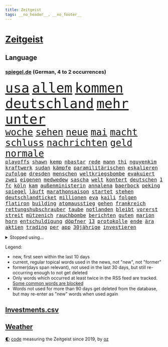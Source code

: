 ```yaml
---
title: Zeitgeist
tags: __no_header__, __no_footer__
---
```


# [Zeitgeist](https://oliz.io/zeitgeist/)

## Language

<h3><a href="https://www.spiegel.de" target="_blank">spiegel.de</a> (German, 4 to 2 occurrences)</h3>
<p style="font-family:monospace">
<span style="font-size:32pt"><a href="news_links.html#usa" class="current">usa</a></span>
<span style="font-size:32pt"><a href="news_links.html#allem" class="current">allem</a></span>
<span style="font-size:32pt"><a href="news_links.html#kommen" class="current">kommen</a></span>
<span style="font-size:32pt"><a href="news_links.html#deutschland" class="current">deutschland</a></span>
<span style="font-size:32pt"><a href="news_links.html#mehr" class="current">mehr</a></span>
<span style="font-size:32pt"><a href="news_links.html#unter" class="current">unter</a></span>
<br>
<span style="font-size:22pt"><a href="news_links.html#woche" class="current">woche</a></span>
<span style="font-size:22pt"><a href="news_links.html#sehen" class="current">sehen</a></span>
<span style="font-size:22pt"><a href="news_links.html#neue" class="current">neue</a></span>
<span style="font-size:22pt"><a href="news_links.html#mai" class="current">mai</a></span>
<span style="font-size:22pt"><a href="news_links.html#macht" class="current">macht</a></span>
<span style="font-size:22pt"><a href="news_links.html#schluss" class="current">schluss</a></span>
<span style="font-size:22pt"><a href="news_links.html#nachrichten" class="current">nachrichten</a></span>
<span style="font-size:22pt"><a href="news_links.html#geld" class="current">geld</a></span>
<span style="font-size:22pt"><a href="news_links.html#normale" class="current">normale</a></span>
<br>
<span style="font-size:12pt"><a href="news_links.html#playoffs" class="current">playoffs</a></span>
<span style="font-size:12pt"><a href="news_links.html#shawn" class="new">shawn</a></span>
<span style="font-size:12pt"><a href="news_links.html#kemp" class="new">kemp</a></span>
<span style="font-size:12pt"><a href="news_links.html#nbastar" class="new">nbastar</a></span>
<span style="font-size:12pt"><a href="news_links.html#rede" class="current">rede</a></span>
<span style="font-size:12pt"><a href="news_links.html#mann" class="current">mann</a></span>
<span style="font-size:12pt"><a href="news_links.html#thi" class="new">thi</a></span>
<span style="font-size:12pt"><a href="news_links.html#nguyenkim" class="new">nguyenkim</a></span>
<span style="font-size:12pt"><a href="news_links.html#kraftwerk" class="current">kraftwerk</a></span>
<span style="font-size:12pt"><a href="news_links.html#sudan" class="new">sudan</a></span>
<span style="font-size:12pt"><a href="news_links.html#kämpfe" class="current">kämpfe</a></span>
<span style="font-size:12pt"><a href="news_links.html#paramilitärischen" class="new">paramilitärischen</a></span>
<span style="font-size:12pt"><a href="news_links.html#eskalieren" class="new">eskalieren</a></span>
<span style="font-size:12pt"><a href="news_links.html#zufolge" class="current">zufolge</a></span>
<span style="font-size:12pt"><a href="news_links.html#dresden" class="current">dresden</a></span>
<span style="font-size:12pt"><a href="news_links.html#menschen" class="current">menschen</a></span>
<span style="font-size:12pt"><a href="news_links.html#weltkriegsbombe" class="new">weltkriegsbombe</a></span>
<span style="font-size:12pt"><a href="news_links.html#evakuiert" class="current">evakuiert</a></span>
<span style="font-size:12pt"><a href="news_links.html#zwei" class="current">zwei</a></span>
<span style="font-size:12pt"><a href="news_links.html#eigenen" class="current">eigenen</a></span>
<span style="font-size:12pt"><a href="news_links.html#medwedew" class="current">medwedew</a></span>
<span style="font-size:12pt"><a href="news_links.html#sascha" class="current">sascha</a></span>
<span style="font-size:12pt"><a href="news_links.html#welt" class="current">welt</a></span>
<span style="font-size:12pt"><a href="news_links.html#kontert" class="current">kontert</a></span>
<span style="font-size:12pt"><a href="news_links.html#deutschen" class="current">deutschen</a></span>
<span style="font-size:12pt"><a href="news_links.html#1" class="current">1</a></span>
<span style="font-size:12pt"><a href="news_links.html#fc" class="current">fc</a></span>
<span style="font-size:12pt"><a href="news_links.html#köln" class="current">köln</a></span>
<span style="font-size:12pt"><a href="news_links.html#kam" class="current">kam</a></span>
<span style="font-size:12pt"><a href="news_links.html#außenministerin" class="current">außenministerin</a></span>
<span style="font-size:12pt"><a href="news_links.html#annalena" class="current">annalena</a></span>
<span style="font-size:12pt"><a href="news_links.html#baerbock" class="current">baerbock</a></span>
<span style="font-size:12pt"><a href="news_links.html#peking" class="current">peking</a></span>
<span style="font-size:12pt"><a href="news_links.html#spiegel" class="current">spiegel</a></span>
<span style="font-size:12pt"><a href="news_links.html#läuft" class="current">läuft</a></span>
<span style="font-size:12pt"><a href="news_links.html#marathonsaison" class="new">marathonsaison</a></span>
<span style="font-size:12pt"><a href="news_links.html#startet" class="current">startet</a></span>
<span style="font-size:12pt"><a href="news_links.html#stehen" class="current">stehen</a></span>
<span style="font-size:12pt"><a href="news_links.html#deutschlandticket" class="current">deutschlandticket</a></span>
<span style="font-size:12pt"><a href="news_links.html#millionen" class="current">millionen</a></span>
<span style="font-size:12pt"><a href="news_links.html#eva" class="current">eva</a></span>
<span style="font-size:12pt"><a href="news_links.html#kaili" class="new">kaili</a></span>
<span style="font-size:12pt"><a href="news_links.html#folgen" class="current">folgen</a></span>
<span style="font-size:12pt"><a href="news_links.html#flatiron" class="current">flatiron</a></span>
<span style="font-size:12pt"><a href="news_links.html#building" class="current">building</a></span>
<span style="font-size:12pt"><a href="news_links.html#atomausstieg" class="current">atomausstieg</a></span>
<span style="font-size:12pt"><a href="news_links.html#gehen" class="current">gehen</a></span>
<span style="font-size:12pt"><a href="news_links.html#frankreich" class="current">frankreich</a></span>
<span style="font-size:12pt"><a href="news_links.html#rettungshubschrauber" class="new">rettungshubschrauber</a></span>
<span style="font-size:12pt"><a href="news_links.html#taube" class="new">taube</a></span>
<span style="font-size:12pt"><a href="news_links.html#notlanden" class="current">notlanden</a></span>
<span style="font-size:12pt"><a href="news_links.html#bleibt" class="current">bleibt</a></span>
<span style="font-size:12pt"><a href="news_links.html#vorerst" class="current">vorerst</a></span>
<span style="font-size:12pt"><a href="news_links.html#streit" class="current">streit</a></span>
<span style="font-size:12pt"><a href="news_links.html#mützenich" class="current">mützenich</a></span>
<span style="font-size:12pt"><a href="news_links.html#rauchbombe" class="new">rauchbombe</a></span>
<span style="font-size:12pt"><a href="news_links.html#berichten" class="current">berichten</a></span>
<span style="font-size:12pt"><a href="news_links.html#guten" class="current">guten</a></span>
<span style="font-size:12pt"><a href="news_links.html#marion" class="new">marion</a></span>
<span style="font-size:12pt"><a href="news_links.html#horn" class="new">horn</a></span>
<span style="font-size:12pt"><a href="news_links.html#entschuldigung" class="current">entschuldigung</a></span>
<span style="font-size:12pt"><a href="news_links.html#döpfner" class="current">döpfner</a></span>
<span style="font-size:12pt"><a href="news_links.html#13" class="current">13</a></span>
<span style="font-size:12pt"><a href="news_links.html#protokolle" class="current">protokolle</a></span>
<span style="font-size:12pt"><a href="news_links.html#ende" class="current">ende</a></span>
<span style="font-size:12pt"><a href="news_links.html#ära" class="current">ära</a></span>
<span style="font-size:12pt"><a href="news_links.html#aktien" class="current">aktien</a></span>
<span style="font-size:12pt"><a href="news_links.html#trading" class="new">trading</a></span>
<span style="font-size:12pt"><a href="news_links.html#per" class="current">per</a></span>
<span style="font-size:12pt"><a href="news_links.html#app" class="current">app</a></span>
<span style="font-size:12pt"><a href="news_links.html#30jährige" class="current">30jährige</a></span>
<span style="font-size:12pt"><a href="news_links.html#investieren" class="current">investieren</a></span>
</p>
<details>
<summary>Stopped using...</summary>
<p class="former" style="font-size:12pt">
nachfolge(906) bundesamt(905) hervor(905) coronaregeln(904) kino(904) verändert(904) zurzeit(904) ausgebrochen(903) ausgezeichnet(903) geschickt(903) investoren(903) carsten(902) erfahrung(902) glück(902) klaren(902) krankenhäusern(902) siegt(902) teheran(902) trat(902) 2018(901) aufklärung(901) enger(901) kliniken(901) ließen(901) steuern(901) teilnehmer(901) woran(901) 400(900) breitet(900) ddr(900) diskutieren(900) erfolge(900) erneute(900) landtag(900) erfahrungen(899) gerhard(899) klingbeil(899) kochinstitut(899) priester(899) quarantäne(899) vorliegt(899) cdupolitiker(898) co₂(898) favoriten(898) florian(898) passieren(898) riss(898) tweet(898) verlief(898) augsburg(897) ausfallen(897) bielefeld(897) gestartet(897) gestohlen(897) meister(897) neuem(897) positionen(897) provinz(897) unterschiedlich(897) verhängte(897) vermeiden(897) vorsitzenden(897) walter(897) ausnahmezustand(896) comeback(896) größter(896) litauen(896) zugleich(896) 65(895) coronainfektion(895) gebe(895) programm(895) tschechien(895) wehren(895) beschluss(894) dramatisch(894) fußballprofi(894) mütter(894) 33(893) anbieter(893) entscheidenden(893) falsch(893) folgte(893) innenministerium(893) länge(893) meldete(893) nutzte(893) party(893) rassistischen(893) sinn(893) tausenden(893) verteidigung(893) blockiert(892) konflikte(892) milde(892) pressestimmen(892) spanier(892) weite(892) abgebrochen(891) international(891) united(891) via(891) zwischenzeitlich(891) freie(890) kultur(890) mangelt(890) gerechnet(889) modell(889) sport(889) sports(889) bande(888) demonstrationen(888) europäischer(888) kleines(888) verfehlt(888) eklat(887) auskunft(886) antisemitismus(885) sendung(885) geprägt(884) holocaust(884) konkrete(884) unseren(884) ereignisse(883) gering(882) hielten(882) 11(881) signalisiert(881) tiefen(881) band(880) gesamten(880) halb(880) kooperation(880) mehrfach(880) steckte(880) eigenes(879) iss(879) pfund(879) übernommen(879) immunität(878) bestmarke(877) hoffnungen(877) gang(876) katar(876) ausrüstung(874) ausgesetzt(873) nachbar(873) spenden(872) freiwillig(871) apps(870) möglichkeiten(867) wandel(867) papier(866) aufgabe(864) schock(862) foto(856) konzert(854) teuren(852) farbe(841) hitler(839) last(836) aktionen(833) mehren(832) wetterdienst(815) londons(814) enthält(809) 95(796) öffnet(793) estland(777) anfeindungen(774) belästigung(769) vormarsch(769) demnächst(763) strebt(744) verantwortliche(744) japanischen(689) besonderes(678) 38(668) serbien(655) flohen(653) zentralbank(652) stundenlang(647) tricks(643) ausnahme(637) veröffentlichung(630) füllen(629) schrumpft(627) freigesprochen(626) grundsätzlich(624) warnungen(623) dauerte(609) einführung(607) erfolglos(607) fluten(606) gremium(606) erfolgreichste(601) weibliche(601) kuriose(599) 700(590) jenseits(590) nouripour(580) rückgabe(579) stehlen(579) tabellenführer(574) kritischen(571) machtübernahme(571) zorn(570) böse(566) momente(566) erreichte(559) werner(553) konflikts(548) vorteil(547) beeinflusst(539) mutmaßliches(537) kunstwerke(536) gefeuert(534) erdgas(533) krankenkassen(532) gedrängt(526) einander(525) verläuft(519) 200000(518) falle(500) fußballs(500) donbass(499) vorgesehen(499) meta(489) tradition(486) seltene(484) zustande(484) entsteht(483) stephen(483) otto(481) explodieren(479) historischer(478) phänomen(478) sank(477) beschossen(476) fdpminister(471) 87(468) ezb(468) nordische(468) frühe(465) zuständig(463) ebay(462) transport(459) menschenrechtler(452) geschah(449) langjährigen(446) preiserhöhung(443) match(440) spektakel(440) zusammenhalt(437) mitgliedstaaten(435) geklagt(432) geschenk(429) bestand(423) geiselnahme(419) ergeben(418) auswertung(417) stuttgarter(412) positiven(411) runter(408) zensur(407) verpflichtende(404) mbappé(401) oppositionellen(401) schülern(399) 98(398) spdchef(396) fluss(393) lehnte(392) terror(392) zugenommen(389) fern(388) erneuerbare(382) anlässlich(378) invasoren(376) verliehen(376) todes(371) goldene(369) staub(365) staatsbürgerschaft(364) spart(362) cherson(359) verbotene(359) ausschließlich(357) suchten(357) herrschte(356) umsätze(353) fernen(342) nachfolgerin(342) rechenschaft(341) großmutter(338) ufer(338) filialen(335) gewaltverbrechen(335) warteten(335) schwedens(334) brasilianische(328) golden(328) gäbe(326) entschuldigte(321) westjordanland(319) würdigt(318) suchte(314) einstecken(312) prinzessin(312) gelobt(310) erleichtert(309) sinne(309) 80000(308) homosexuelle(308) tankstelle(308) vereidigt(308) emma(306) verzweiflung(305) 79(304) frustriert(304) steuerzahler(303) provider(300) schwächen(300) 110(297) einzudämmen(297) mitarbeitende(296) verdiente(294) naturkatastrophen(292) preisdeckel(292) republikanischer(292) galten(289) generalstaatsanwalt(288) ukrainerusslandkrieg(288) zuwanderung(281) transportieren(280) mitgeteilt(279) tagsüber(278) trugen(278) übergewinnsteuer(278) finde(275) gleichberechtigung(275) tanz(274) katholiken(272) begegnen(269) 16jähriger(268) endgültige(268) vize(267) großeltern(266) tasche(266) entschuldigen(263) kultusminister(263) frauenrechte(262) geeigneten(262) völker(262) 27jährige(261) anruf(260) grimm(260) veronika(260) giffey(259) schwächelt(256) usrepublikaner(256) anschlags(255) gefechten(255) streikt(254) chinesen(253) trägerrakete(253) gelbe(252) unterkünfte(249) etlichen(247) drehten(246) lady(245) zwölfjährigen(245) erzählung(243) daneben(240) glänzte(240) schlimmeres(240) hagen(239) hingelegt(239) summer(238) salz(236) moderator(235) prostitution(235) wichtigster(235) notruf(234) somalia(234) holten(232) bürgergeld(231) einziges(231) mobilisierung(230) mithalten(229) rauf(228) vogelgrippe(228) medizin(227) sperren(227) weltgrößten(227) aufstand(226) seltener(225) verschärfung(224) entkommen(223) globes(223) knackt(221) spurensuche(219) übernahm(219) home(218) bellingham(217) jude(217) tobias(217) usrepräsentantenhauses(217) gott(216) ussenat(216) atomkraftwerk(215) energiepauschale(215) angegangen(214) herunter(214) größeres(213) jüngst(211) antisemitisch(210) rowling(210) atlantik(209) entstehung(209) rappers(208) abgezogen(207) jahreswechsel(206) serienmörder(205) beschaffen(204) 45jährige(203) erzeugt(203) lehrermangel(203) durchhalten(202) geteilt(201) gratis(201) kurznachrichtendienst(200) bundeswirtschaftsministerium(199) strafrechtliche(199) vorurteile(197) ber(196) elften(196) energiepolitik(196) aufholjagd(195) johan(195) monika(194) simuliert(194) jk(193) milliardenkosten(193) cocacola(190) krankenkasse(189) 1400(188) emissionen(188) historisches(188) achtelfinale(187) angesehen(186) beobachter(186) blumen(186) ködern(186) spiels(186) vereinbarung(186) winzigen(186) halbzeit(184) iranischer(184) rose(182) treibhausgase(182) tshirt(182) buhlen(181) niederlagen(181) geldpolitik(180) sterne(180) brutalität(179) fahimi(179) persönlichen(179) asteroid(178) betrag(178) stift(178) antrieb(176) kristersson(176) verwandelt(176) 300000(175) exklusiv(175) langes(175) bundesweites(174) forscherinnen(174) nominierungen(174) schwedt(174) steuerrecht(174) organisieren(173) neymar(172) dahintersteckt(171) elbphilharmonie(170) härtesten(170) russlandpolitik(170) abwesenheit(169) bergen(169) edward(168) gefährlichsten(168) regionalbahn(168) bischofskonferenz(166) ignoriert(165) ausgebremst(163) bnd(163) wartezeit(163) gewalttäter(162) wahlsieg(162) kommando(161) professioneller(161) anerkennung(159) clans(159) parat(159) birmingham(158) bonbons(158) ernennt(158) ökonomisch(158) solidarisieren(157) verankert(157) lawinenabgang(156) entzug(155) lehrkräftemangel(155) willis(155) alice(154) anforderungen(153) begeisterte(153) geliebten(152) krisenjahr(152) oleg(152) übersteigen(152) gary(150) großereignis(150) blank(149) geebnet(149) 105(148) energieinfrastruktur(148) todesstrafe(148) dankesrede(147) eigens(147) intakt(147) lateinamerika(146) teheraner(146) verehrt(146) 39(145) erkältungswelle(145) geschmack(144) mittleren(144) einheimische(143) sämtliche(143) verbrechens(142) versicherte(142) y(142) erreger(141) krankenhausreform(141) queere(141) vodafone(141) aussichten(140) boeing(139) darknet(139) philip(137) bedienen(136) zigaretten(136) überragt(136) adolf(135) queeren(135) überlastung(134) usamerikanerin(132) jusos(131) aufgeschoben(130) erzählungen(130) japaner(130) enttarnt(129) sms(129) wurm(129) abwenden(128) diplomatie(126) normales(126) testet(126) twitterchef(126) wirtschaftliche(126) feste(125) formiert(125) sportartikelhersteller(124) statistische(124) massenentlassungen(123) verbinden(123) ware(123) aufgebaut(122) ausdrücklich(122) migrationspolitik(122) benedikt(121) geheimer(121) grünenchef(121) schmiedet(121) serbische(120) subventionswettlauf(120) anzahl(119) ausgetretene(119) evangelische(119) generalinspekteur(119) katars(118) überzeugen(118) bundesverdienstkreuz(117) christmas(117) häufen(117) schränken(117) verkehrswende(117) überholmanöver(117) airbus(116) bafin(116) bemängeln(116) beweist(116) gekostet(116) inszenierte(116) aufpassen(115) fußballweltmeisterschaften(115) tennislegende(115) vorsichtig(115) barbarei(114) bischöfe(114) straßensperren(114) supermärkte(114) abwehr(113) apokalypse(113) ausgleichen(113) beunruhigt(113) buenos(113) djokovic(113) feind(113) geldhaus(112) infos(112) synodalen(112) verbannt(112) wmaus(112) 20jährigen(111) arztpraxen(111) deutschlandfunk(111) fotograf(111) kamala(111) schneesturm(111) gestalten(110) integrität(110) trudeau(110) berühmter(109) erfolgsgeschichte(109) kurzzeitig(109) vorbereitung(109) check(108) kapsel(108) rückschritt(108) tüte(108) lehnten(107) politikum(107) seltsamen(107) tvsender(107) weltmeisterschaften(107) dienstwagen(106) flaggen(106) versicherung(106) überlassen(106) groko(105) hilfsgüter(105) tvserie(105) charts(104) fratzscher(104) niedergelegt(104) skiweltcup(104) besitzen(103) erwähnt(103) fröhlich(103) kammerspiel(103) nachschub(103) werbeverbot(103) euabgeordnete(101) forschungsteam(101) grünes(101) söldnergruppe(101) unangenehm(101) erlebten(100) huawei(100) dritter(99) perfekten(99) gebrauchte(98) grand(98) hackl(98) standorte(98) mexikos(97) beheben(96) derartige(96) fachschüler(96) garbsen(96) kellern(96) schulsystem(96) umstrittenes(96) überbieten(96) 20jährige(95) kapital(95) 1981(94) fußgänger(94) verschüttet(94) voraussetzung(94) anlaufstelle(93) erzielten(93) haie(93) spielfilm(93) bauzinsen(92) entschärft(92) kohlendioxid(92) völler(92) biathleten(91) explodierende(91) geiselnehmer(91) isrückkehrerin(91) porträtiert(91) regenfälle(91) sportjournalist(91) warntag(91) darlehen(90) haushalts(90) pedro(90) schärferes(90) angespannte(89) arbeitnehmerinnen(89) attentäter(89) drogentest(89) etablieren(89) nachgehen(89) planungsverfahren(89) referee(89) wintersport(89) epos(88) kopiert(88) maulwurf(88) vorort(88) vorurteilen(88) witterung(88) einzigartigen(87) krankenstand(87) kulturstaatsministerin(87) regierungsberater(87) stellungskrieg(87) umzug(87) faschisten(86) juwelen(86) kriege(85) merkwürdige(85) ops(85) staatshaushalt(85) twitteralternative(85) zehnte(85) altert(84) ansicht(84) beeindruckt(84) dienstagmorgen(84) rauschten(84) umstrittener(84) verworfen(84) volksleiden(84) aires(83) angreifern(83) bruchteil(83) geringe(83) journalistische(83) länderfinanzausgleich(83) organisierten(83) zurückfordern(83) death(82) eauto(82) klimaziel(82) komponenten(82) nichtstun(82) parteiausschluss(82) solcher(82) volkswagenkonzern(82) kirchen(81) kriegsdrama(81) meiste(81) nepal(81) sicherheitskräften(81) sowjetunion(81) veralteten(81) deripaska(80) gentechnik(80) kategorien(80) luxusmarken(80) lösten(80) schweigt(80) verheerende(80) vorbestellungen(80) erfolgreiche(79) erlag(79) gerückt(79) a38(78) bergkarabach(78) detektiv(78) dieb(78) isanhänger(78) ivan(78) revision(78) toney(78) zylinder(78) 69(77) anschreien(77) auftrieb(77) eindämmen(77) eisernen(77) förderte(77) komplizierten(77) stellvertreterin(77) verleger(77) wilden(77) zugeben(77) batic(76) böller(76) kranken(76) legalem(76) leitmayr(76) nachteil(76) schneefall(76) ambulanz(75) demonstrierten(75) doppelmord(75) einkindpolitik(75) einmarsch(75) männlichen(75) nsverbrechen(75) verrückte(75) bordstein(74) dauer(74) entschädigen(74) geprägte(74) herstellers(74) indizien(74) lambsdorff(74) strafrechtlich(74) chaim(73) einzelgänger(73) feministischer(73) internetnutzer(73) merkte(73) wham(73) zuständigkeit(73) ölkonzern(73) cyrus(72) ertragen(72) hundebesitzer(72) miley(72) pflegeheim(72) texten(72) zusammenbrechen(72) schwinden(71) todesopfern(71) umjubelt(71) versicherer(71) aushalten(70) besuchern(70) broadway(70) gestaltet(70) leichnam(70) mafia(70) rauchen(70) amüsant(69) bundesministerin(69) büroarbeiter(69) geschäftsmann(69) mel(69) siebzigern(69) socialmediakonzern(69) unsichere(69) überschattete(69) bakterien(68) bescheiden(68) gesteuerte(68) haftentlassung(68) kraftakt(68) mitgerissen(68) yasmin(68) 133(67) bundeswirtschaftsminister(67) empfindliche(67) entfernte(67) freier(67) hinsichtlich(67) kabinettskollegen(67) paparazzi(67) verschmähen(67) weltpresse(67) 52(66) islamistischen(66) kleintransporters(66) outfits(66) temperatur(66) edf(65) linda(65) pckraffinerie(65) schlägereien(65) verbüßt(65) abnehmen(64) hunden(64) impfstatus(64) nazivergleich(64) unbezahlbar(64) abheben(63) geldanlage(63) henriette(63) häftling(63) krebsdiagnose(63) oberbürgermeisterin(63) reker(63) weltcupsieg(63) weltraumrakete(63) wettlauf(63) gewaltbereiten(62) mccarthy(62) mittwochmorgen(62) schwache(62) sitzungstagen(62) substanz(62) 1968(61) arbeitsgruppe(61) bayerischer(61) bewerbungen(61) ebike(61) entwickler(61) niemals(61) wayne(61) biene(60) bitcoins(60) havarierten(60) ladenhüter(60) break(59) ehemaliges(59) streifen(59) vorgabe(59) 07(58) busch(58) bürgerrechte(58) erschlich(58) gaga(58) joão(58) kadaver(58) khamenei(58) theoretisch(58) verdächtiges(58) nordamerikas(57) regierte(57) verbrennt(57) einzel(56) ortes(56) pate(56) energy(55) erschüttern(55) techbranche(55) umweltbundesamt(55) anklagen(54) bestehe(54) erneuter(54) luftschlägen(54) pamela(54) spots(54) abtreibungsgegner(53) iq(53) räume(53) showdown(53) starteten(53) vertreiben(53) widrigen(53) allgemeines(52) aufbauen(52) gewünscht(52) kiesewetter(52) langwierige(52) positives(52) roderich(52) segelboot(52) ebbt(51) errechnet(51) flüchtlingspolitik(51) gedient(51) lagerfeld(51) lernte(51) nachfolgen(51) pflegen(51) selfie(51) skipper(51) zögerliche(51) 47jährige(50) abkopplung(50) antike(50) dfl(50) gesetzlichen(50) neinstimmen(50) bogen(49) gezielte(49) unfallzahlen(49) vorgetäuscht(49) überrumpelt(49) auszeichnungen(48) baltikum(48) djokovićs(48) effekte(48) euterrorliste(48) holocaustüberlebende(48) kriegsausgang(48) oppositionsführerin(48) sichtlich(48) swetlana(48) tichanowskaja(48) abenteurer(47) ausgeglichen(47) durchgefallen(47) heimwm(47) magere(47) produzenten(47) ablöse(46) ausgerottet(46) dmytro(46) hauch(46) kuleba(46) mitgeschleift(46) richtigen(46) stürmte(46) verkürzen(46) absprachen(45) ausnahmeathletin(45) besprechen(45) ermordeten(45) köpfe(45) packung(45) paket(45) synodalversammlung(45) vorstellungen(45) zugpersonal(45) überzogen(45) abiturienten(44) georgien(44) monatelanger(44) diversen(43) klimaschutzes(43) mitziehen(43) prorussischen(43) umstrukturierungen(43) verhinderten(43) 140(42) academy(42) beißt(42) dichtgemacht(42) eingebrockt(42) sicherheitsstrategie(42) stegner(42) sturmgewehren(42) vonovia(42) brüskiert(41) fischfang(41) flowers(41) spö(41) wirtschaftlicher(41) 152(40) aufgespürt(40) purzeln(40) zervakis(40) anlocken(39) dissens(39) eingeschüchtert(39) empfindlich(39) h5n1(39) kuh(39) quälend(39) republica(39) wahlsieger(39) 207(38) apache(38) aserbaidschanische(38) laufzeit(38) leopard2kampfpanzer(38) männlichkeit(38) omega(38) rolex(38) tsg(38) solidarische(37) unterdrückt(37) vatikans(37) verunsicherung(37) ausschluss(36) italienisches(36) nobelpreis(36) pralinen(36) travel(36) weltmeisterin(36) agenten(35) eichhörnchen(35) fußstapfen(35) lawinengefahr(35) merklich(35) mister(35) nummereinshit(35) rekordergebnis(35) rekordmenge(35) zurückhaltend(35) zuschauerinnen(35) alonso(34) ausweis(34) erdbebenhilfe(34) gleichgeschlechtliche(34) halbmast(34) lebensweise(34) luxusuhren(34) patek(34) philippe(34) rekordzahlen(34) sachschaden(34) schafe(34) sicherheitsexpertin(34) xabi(34) alarmstarts(33) hinspiel(33) modernisiert(33) restliche(33) supermächte(33) vertreibt(33) cyberkriminelle(32) dmitry(32) haufenweise(32) himalaja(32) rendiwagner(32) weiblichen(32) dorthin(31) grammys(31) krebskranke(31) reddit(31) snowboard(31) unglücks(31) fernzuhalten(30) gekoppelt(30) goldmedaille(30) kaufmann(30) registrieren(30) relativieren(30) rentnern(30) sprünge(30) stil(30) 160000(29) 200euroenergiehilfe(29) nachbarschaft(29) olga(29) skirennfahrerin(29) verlags(29) verteilung(29) wider(29) außenhandel(28) russinnen(28) tabellenführung(28) unnötige(28) zusammenzuarbeiten(28) anstatt(27) babynahrung(27) detail(27) gala(27) heimsieg(27) kassel(27) nordstreampipelines(27) siegesserie(27) wale(27) angestellter(26) doll(26) einreist(26) größerer(26) marte(26) olsbu(26) relativ(26) bindung(25) entgegenkommen(25) fehle(25) galaxy(25) instituts(25) nobelpreisträger(25) s23(25) ultra(25) umlauf(25) vermieden(25) chemikalien(24) födisch(24) presseschau(24) traktiert(24) zeitgleich(24) bußgelder(23) dürresommer(23) jena(23) lesung(23) rio(23) zugeschlagen(23) afrikanische(22) akku(22) entschlossen(22) gigantisch(22) janeiro(22) napoli(22) langlauf(21) rüdiger(21) schubert(21) schuhe(21) stinkt(21) tools(21) verschleppung(21) anhängerin(20) aufgedeckt(20) elite(20) erwerbstätig(20) georgier(20) moers(20) ruiniert(20) schrittweise(20) spektakuläres(20) tiflis(20) verschwieg(20) vordenker(20) webbteleskop(20) websites(20) abstiegszone(19) auffälliges(19) begründete(19) direkter(19) großmacht(19) kristin(19) trickbetrüger(19) dasselbe(18) eingeräumt(18) equal(18) nordischen(18) pay(18) suspendierung(18) verwandeln(18) vogelgrippevirus(18) banküberfall(17) beschaffung(17) führungsrolle(17) gemeindebund(17) kosmologie(17) krisenteam(17) randalierer(17) rekonstruieren(17) aufreger(16) ausgewildert(16) eishockey(16) energiepreisbremsen(16) finaler(16) konzernen(16) umarmt(16) überforderung(16) absender(15) kombiniererinnen(15) konservativer(15) monsteretappe(15) schneechaos(15) verschwörungsmythen(15) weltumsegelung(15) bestehenden(14) dienstleistungsgewerkschaft(14) geldübergabe(14) kommendem(14) soziologin(14) stadionverbot(14) aldi(13) aufkommen(13) björn(13) fünfjährige(13) geschmuggelt(13) gesellschaftlicher(13) gewartet(13) guantanamo(13) höcke(13) stehe(13) 59(12) dekret(12) ertrunken(12) flickenteppich(11) kalabrien(11) mangelhafte(11) mäuse(11) nationaler(11) süd(11)
</p>
</details>
<p>Legend:
<ul>
<li><span class="new">new</span>, first seen within the last 10 days</li>
<li><span class="current">current</span>, regular topical words used in the news, not "new", not "former"</li>
<li><span class="former">former(days span relevant)</span>, not used in the last 30 days, but still re-occurring enough to not get deleted</li>
<li>Only words which occurred at least twice in the RSS feed are tracked. <a href="language/filters.py">Some common words are blocked</a></li>
<li>Words not used for more than 90 days get deleted from the database, but may re-enter as "new" words when used again</li>
</ul>
</p>

## [Investments](investments.html)[.csv](investments.csv)

## [Weather](weather.html)

<footer>
<a href="javascript:toggleTheme()" class="nav">🌓</a>
<a href="https://github.com/ooz/zeitgeist">code</a> measuring the Zeitgeist since 2019, by <a href="https://oliz.io">oz</a>
</footer>
